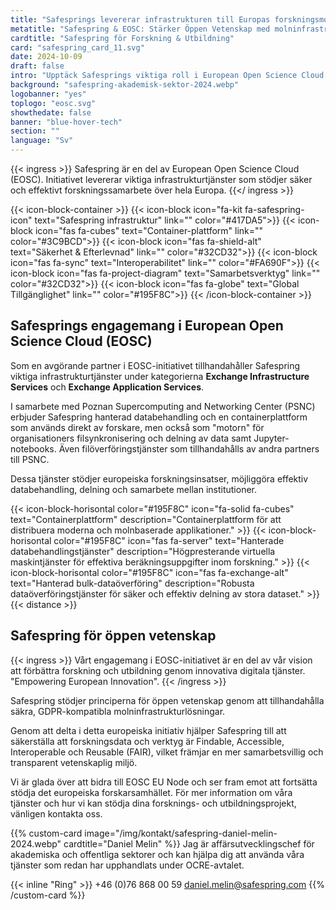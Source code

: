 ```yaml
---
title: "Safesprings levererar infrastrukturen till Europas forskningsmoln"
metatitle: "Safespring & EOSC: Stärker Öppen Vetenskap med molninfrastrukturlösningar"
cardtitle: "Safespring för Forskning & Utbildning"
card: "safespring_card_11.svg"
date: 2024-10-09
draft: false
intro: "Upptäck Safesprings viktiga roll i European Open Science Cloud initiativet, som tillhandahåller managerad databehandling, containrar, datatransfer och filsynkroniseringstjänster för att stödja öppen vetenskap och forskningssamarbete över hela Europa."
background: "safespring-akademisk-sektor-2024.webp"
logobanner: "yes"
toplogo: "eosc.svg"
showthedate: false
banner: "blue-hover-tech"
section: ""
language: "Sv"
---
```


{{< ingress >}}
Safespring är en del av European Open Science Cloud (EOSC). Initiativet levererar viktiga infrastrukturtjänster som stödjer säker och effektivt forskningssamarbete över hela Europa.
{{</ ingress >}}

{{< icon-block-container >}}
{{< icon-block icon="fa-kit fa-safespring-icon" text="Safespring infrastruktur" link="" color="#417DA5">}}
{{< icon-block icon="fas fa-cubes" text="Container-plattform" link="" color="#3C9BCD">}}
{{< icon-block icon="fas fa-shield-alt" text="Säkerhet & Efterlevnad" link="" color="#32CD32">}}
{{< icon-block icon="fas fa-sync" text="Interoperabilitet" link="" color="#FA690F">}}
{{< icon-block icon="fas fa-project-diagram" text="Samarbetsverktyg" link="" color="#32CD32">}}
{{< icon-block icon="fas fa-globe" text="Global Tillgänglighet" link="" color="#195F8C">}}
{{< /icon-block-container >}}

## Safesprings engagemang i European Open Science Cloud (EOSC)

Som en avgörande partner i EOSC-initiativet tillhandahåller Safespring viktiga infrastrukturtjänster under kategorierna **Exchange Infrastructure Services** och **Exchange Application Services**.

I samarbete med Poznan Supercomputing and Networking Center (PSNC) erbjuder Safespring hanterad databehandling och en containerplattform som används direkt av forskare, men också som "motorn" för organisationers filsynkronisering och delning av data samt Jupyter-notebooks. Även filöverföringstjänster som tillhandahålls av andra partners till PSNC.

Dessa tjänster stödjer europeiska forskningsinsatser, möjliggöra effektiv databehandling, delning och samarbete mellan institutioner.

{{< icon-block-horisontal color="#195F8C" icon="fa-solid fa-cubes" text="Containerplattform" description="Containerplattform för att distribuera moderna och molnbaserade applikationer." >}}
{{< icon-block-horisontal color="#195F8C" icon="fas fa-server" text="Hanterade databehandlingstjänster" description="Högpresterande virtuella maskintjänster för effektiva beräkningsuppgifter inom forskning." >}}
{{< icon-block-horisontal color="#195F8C" icon="fas fa-exchange-alt" text="Hanterad bulk-dataöverföring" description="Robusta dataöverföringstjänster för säker och effektiv delning av stora dataset." >}}
{{< distance >}}

## Safespring för öppen vetenskap

{{< ingress >}}
Vårt engagemang i EOSC-initiativet är en del av vår vision att förbättra forskning och utbildning genom innovativa digitala tjänster. "Empowering European Innovation".
{{< /ingress >}}

Safespring stödjer principerna för öppen vetenskap genom att tillhandahålla säkra, GDPR-kompatibla molninfrastrukturlösningar.

Genom att delta i detta europeiska initiativ hjälper Safespring till att säkerställa att forskningsdata och verktyg är Findable, Accessible, Interoperable och Reusable (FAIR), vilket främjar en mer samarbetsvillig och transparent vetenskaplig miljö.

Vi är glada över att bidra till EOSC EU Node och ser fram emot att fortsätta stödja det europeiska forskarsamhället. För mer information om våra tjänster och hur vi kan stödja dina forsknings- och utbildningsprojekt, vänligen kontakta oss.

{{% custom-card image="/img/kontakt/safespring-daniel-melin-2024.webp" cardtitle="Daniel Melin" %}}
Jag är affärsutvecklingschef för akademiska och offentliga sektorer och kan hjälpa dig att använda våra tjänster som redan har upphandlats under OCRE-avtalet.

{{< inline "Ring" >}} +46 (0)76 868 00 59
[daniel.melin@safespring.com](mailto:daniel.melin@safespring.com)
{{% /custom-card %}}
